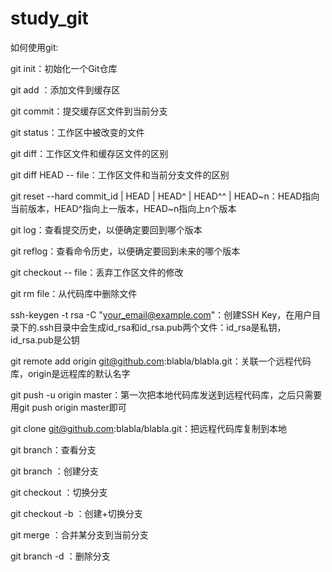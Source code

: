 # study_git
如何使用git:

git init：初始化一个Git仓库

git add <file>：添加文件到缓存区

git commit：提交缓存区文件到当前分支

git status：工作区中被改变的文件

git diff：工作区文件和缓存区文件的区别

git diff HEAD -- file：工作区文件和当前分支文件的区别

git reset --hard commit_id | HEAD | HEAD^ | HEAD^^ | HEAD~n：HEAD指向当前版本，HEAD^指向上一版本，HEAD~n指向上n个版本

git log：查看提交历史，以便确定要回到哪个版本

git reflog：查看命令历史，以便确定要回到未来的哪个版本

git checkout -- file：丢弃工作区文件的修改

git rm file：从代码库中删除文件

ssh-keygen -t rsa -C "your_email@example.com"：创建SSH Key，在用户目录下的.ssh目录中会生成id_rsa和id_rsa.pub两个文件：id_rsa是私钥，id_rsa.pub是公钥

git remote add origin git@github.com:blabla/blabla.git：关联一个远程代码库，origin是远程库的默认名字

git push -u origin master：第一次把本地代码库发送到远程代码库，之后只需要用git push origin master即可

git clone git@github.com:blabla/blabla.git：把远程代码库复制到本地

git branch：查看分支

git branch <name>：创建分支

git checkout <name>：切换分支

git checkout -b <name>：创建+切换分支

git merge <name>：合并某分支到当前分支

git branch -d <name>：删除分支
